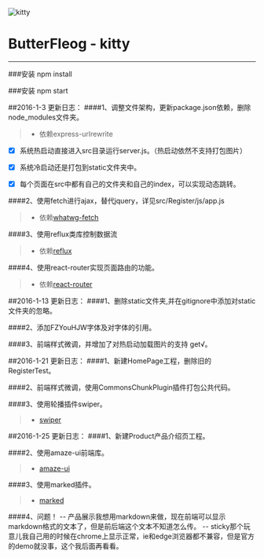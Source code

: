![kitty](http://www.iconpng.com/png/hello_kitty/kitty_2.png)
# ButterFleog - kitty

------

###安装
npm install

###安装
npm start


##2016-1-3 更新日志：
####1、调整文件架构，更新package.json依赖，删除node_modules文件夹。				 
> * 依赖express-urlrewrite

- [x] 系统热启动直接进入src目录运行server.js。（热启动依然不支持打包图片）	

- [x] 系统冷启动还是打包到static文件夹中。

- [x] 每个页面在src中都有自己的文件夹和自己的index，可以实现动态跳转。

####2、使用fetch进行ajax，替代jquery，详见src/Register/js/app.js                 
> * 依赖[whatwg-fetch](https://github.com/github/fetch)

####3、使用reflux类库控制数据流
> * 依赖[reflux](https://github.com/reflux/refluxjs)

####4、使用react-router实现页面路由的功能。	
> * 依赖[react-router](https://github.com/rackt/react-router)


##2016-1-13 更新日志：
####1、删除static文件夹,并在gitignore中添加对static文件夹的忽略。

####2、添加FZYouHJW字体及对字体的引用。

####3、前端样式微调，并增加了对热启动加载图片的支持 get√。


##2016-1-21 更新日志：
####1、新建HomePage工程，删除旧的RegisterTest。

####2、前端样式微调，使用CommonsChunkPlugin插件打包公共代码。

####3、使用轮播插件swiper。
> * [swiper](http://www.idangero.us/swiper)


##2016-1-25 更新日志：
####1、新建Product产品介绍页工程。

####2、使用amaze-ui前端库。
> * [amaze-ui](http://amazeui.org/react/)

####3、使用marked插件。
> * [marked](https://github.com/chjj/marked)

####4、问题！
-- 产品展示我想用markdown来做，现在前端可以显示markdown格式的文本了，但是前后端这个文本不知道怎么传。
-- sticky那个玩意儿我自己用的时候在chrome上显示正常，ie和edge浏览器都不兼容，但是官方的demo就没事，这个我后面再看看。
